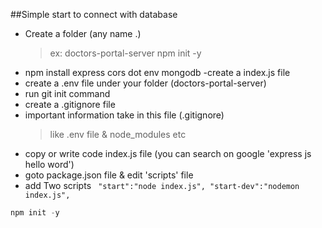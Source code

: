 ##Simple start to connect with database

- Create a folder (any name .)
  > ex: doctors-portal-server
  > npm init -y
- npm install express cors dot
  env mongodb
  -create a index.js file
- create a .env file under your folder (doctors-portal-server)
- run git init command
- create a .gitignore file
- important information take in this file (.gitignore)
  > like .env file & node_modules etc
- copy or write code index.js file (you can search on google 'express js hello word')
- goto package.json file & edit 'scripts' file
- add Two scripts ` "start":"node index.js", "start-dev":"nodemon index.js",`

```javascript
npm init -y

```
